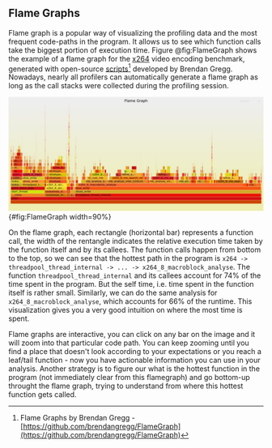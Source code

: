 ## Flame Graphs

Flame graph is a popular way of visualizing the profiling data and the most frequent code-paths in the program. It allows us to see which function calls take the biggest portion of execution time. Figure @fig:FlameGraph shows the example of a flame graph for the [x264](https://openbenchmarking.org/test/pts/x264) video encoding benchmark, generated with open-source [scripts](https://github.com/brendangregg/FlameGraph)[^1] developed by Brendan Gregg. Nowadays, nearly all profilers can automatically generate a flame graph as long as the call stacks were collected during the profiling session.

![A Flame Graph for [x264](https://openbenchmarking.org/test/pts/x264) benchmark.](../../img/perf-tools/Flamegraph.jpg){#fig:FlameGraph width=90%}

On the flame graph, each rectangle (horizontal bar) represents a function call, the width of the rentangle indicates the relative execution time taken by the function itself and by its callees. The function calls happen from bottom to the top, so we can see that the hottest path in the program is `x264 -> threadpool_thread_internal -> ... -> x264_8_macroblock_analyse`. The function `threadpool_thread_internal` and its callees account for 74% of the time spent in the program. But the self time, i.e. time spent in the function itself is rather small. Similarly, we can do the same analysis for `x264_8_macroblock_analyse`, which accounts for 66% of the runtime. This visualization gives you a very good intuition on where the most time is spent.

Flame graphs are interactive, you can click on any bar on the image and it will zoom into that particular code path. You can keep zooming until you find a place that doesn't look according to your expectations or you reach a leaf/tail function - now you have actionable information you can use in your analysis. Another strategy is to figure our what is the hottest function in the program (not immediately clear from this flamegraph) and go bottom-up throught the flame graph, trying to understand from where this hottest function gets called.

[^1]: Flame Graphs by Brendan Gregg - [https://github.com/brendangregg/FlameGraph](https://github.com/brendangregg/FlameGraph)
